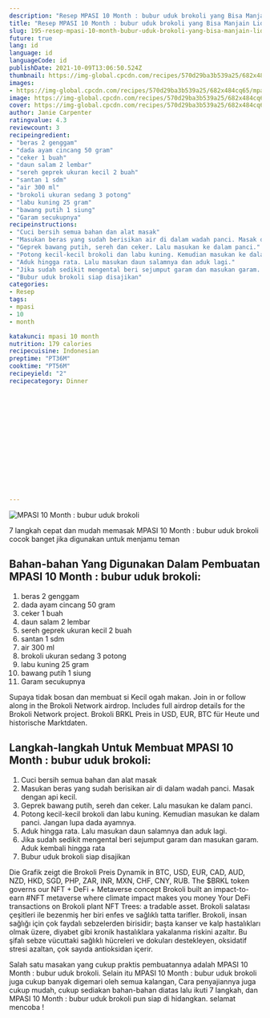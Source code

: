 ```yaml
---
description: "Resep MPASI 10 Month : bubur uduk brokoli yang Bisa Manjain Lidah"
title: "Resep MPASI 10 Month : bubur uduk brokoli yang Bisa Manjain Lidah"
slug: 195-resep-mpasi-10-month-bubur-uduk-brokoli-yang-bisa-manjain-lidah
future: true
lang: id
language: id
languageCode: id
publishDate: 2021-10-09T13:06:50.524Z 
thumbnail: https://img-global.cpcdn.com/recipes/570d29ba3b539a25/682x484cq65/mpasi-10-month-bubur-uduk-brokoli-foto-resep-utama.png
images:
- https://img-global.cpcdn.com/recipes/570d29ba3b539a25/682x484cq65/mpasi-10-month-bubur-uduk-brokoli-foto-resep-utama.png
image: https://img-global.cpcdn.com/recipes/570d29ba3b539a25/682x484cq65/mpasi-10-month-bubur-uduk-brokoli-foto-resep-utama.png
cover: https://img-global.cpcdn.com/recipes/570d29ba3b539a25/682x484cq65/mpasi-10-month-bubur-uduk-brokoli-foto-resep-utama.png
author: Janie Carpenter
ratingvalue: 4.3
reviewcount: 3
recipeingredient:
- "beras 2 genggam"
- "dada ayam cincang 50 gram"
- "ceker 1 buah"
- "daun salam 2 lembar"
- "sereh geprek ukuran kecil 2 buah"
- "santan 1 sdm"
- "air 300 ml"
- "brokoli ukuran sedang 3 potong"
- "labu kuning 25 gram"
- "bawang putih 1 siung"
- "Garam secukupnya"
recipeinstructions:
- "Cuci bersih semua bahan dan alat masak"
- "Masukan beras yang sudah berisikan air di dalam wadah panci. Masak dengan api kecil."
- "Geprek bawang putih, sereh dan ceker. Lalu masukan ke dalam panci."
- "Potong kecil-kecil brokoli dan labu kuning. Kemudian masukan ke dalam panci. Jangan lupa dada ayamnya."
- "Aduk hingga rata. Lalu masukan daun salamnya dan aduk lagi."
- "Jika sudah sedikit mengental beri sejumput garam dan masukan garam. Aduk kembali hingga rata"
- "Bubur uduk brokoli siap disajikan"
categories:
- Resep
tags:
- mpasi
- 10
- month

katakunci: mpasi 10 month 
nutrition: 179 calories
recipecuisine: Indonesian
preptime: "PT36M"
cooktime: "PT56M"
recipeyield: "2"
recipecategory: Dinner


     
    
    
    
    
    
    
    
    
    
    
      
    
---
```



![MPASI 10 Month : bubur uduk brokoli](https://img-global.cpcdn.com/recipes/570d29ba3b539a25/682x484cq65/mpasi-10-month-bubur-uduk-brokoli-foto-resep-utama.png)

7 langkah cepat dan mudah memasak  MPASI 10 Month : bubur uduk brokoli cocok banget jika digunakan untuk menjamu teman

<!--inarticleads1-->

## Bahan-bahan Yang Digunakan Dalam Pembuatan MPASI 10 Month : bubur uduk brokoli:

1. beras 2 genggam
1. dada ayam cincang 50 gram
1. ceker 1 buah
1. daun salam 2 lembar
1. sereh geprek ukuran kecil 2 buah
1. santan 1 sdm
1. air 300 ml
1. brokoli ukuran sedang 3 potong
1. labu kuning 25 gram
1. bawang putih 1 siung
1. Garam secukupnya

Supaya tidak bosan dan membuat si Kecil ogah makan. Join in or follow along in the Brokoli Network airdrop. Includes full airdrop details for the Brokoli Network project. Brokoli BRKL Preis in USD, EUR, BTC für Heute und historische Marktdaten. 

<!--inarticleads2-->

## Langkah-langkah Untuk Membuat MPASI 10 Month : bubur uduk brokoli:

1. Cuci bersih semua bahan dan alat masak
1. Masukan beras yang sudah berisikan air di dalam wadah panci. Masak dengan api kecil.
1. Geprek bawang putih, sereh dan ceker. Lalu masukan ke dalam panci.
1. Potong kecil-kecil brokoli dan labu kuning. Kemudian masukan ke dalam panci. Jangan lupa dada ayamnya.
1. Aduk hingga rata. Lalu masukan daun salamnya dan aduk lagi.
1. Jika sudah sedikit mengental beri sejumput garam dan masukan garam. Aduk kembali hingga rata
1. Bubur uduk brokoli siap disajikan


Die Grafik zeigt die Brokoli Preis Dynamik in BTC, USD, EUR, CAD, AUD, NZD, HKD, SGD, PHP, ZAR, INR, MXN, CHF, CNY, RUB. The $BRKL token governs our NFT + DeFi + Metaverse concept Brokoli built an impact-to-earn #NFT metaverse where climate impact makes you money Your DeFi transactions on Brokoli plant NFT Trees: a tradable asset. Brokoli salatası çeşitleri ile bezenmiş her biri enfes ve sağlıklı tatta tarifler. Brokoli, insan sağlığı için çok faydalı sebzelerden birisidir; başta kanser ve kalp hastalıkları olmak üzere, diyabet gibi kronik hastalıklara yakalanma riskini azaltır. Bu şifalı sebze vücuttaki sağlıklı hücreleri ve dokuları destekleyen, oksidatif stresi azaltan, çok sayıda antioksidan içerir. 

Salah satu masakan yang cukup praktis pembuatannya adalah  MPASI 10 Month : bubur uduk brokoli. Selain itu  MPASI 10 Month : bubur uduk brokoli  juga cukup banyak digemari oleh semua kalangan, Cara penyajiannya juga cukup mudah, cukup sediakan bahan-bahan diatas lalu ikuti 7 langkah, dan  MPASI 10 Month : bubur uduk brokoli  pun siap di hidangkan. selamat mencoba !

